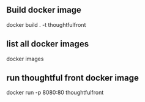 ## Build docker image

docker build . -t thoughtfulfront 

## list all docker images

docker images

## run thoughtful front docker image

docker run -p 8080:80 thoughtfulfront

